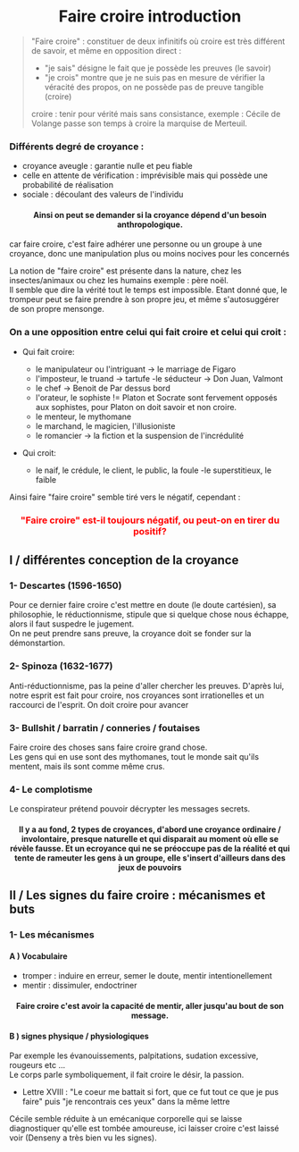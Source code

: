 # <center>Faire croire introduction<center>

<blockquote>"Faire croire" : constituer de deux infinitifs où croire est très différent de savoir, et même en opposition direct :

- "je sais" désigne le fait que je possède les preuves (le savoir) 
- "je crois" montre que je ne suis pas en mesure de vérifier la véracité des propos, on ne possède pas de preuve tangible (croire)

croire : tenir pour vérité mais sans consistance, exemple : Cécile de Volange passe son temps à croire la marquise de Merteuil.</blockquote>

### Différents degré de croyance : 
- croyance aveugle : garantie nulle et peu fiable
- celle en attente de vérification : imprévisible mais qui possède une probabilité de réalisation
- sociale : découlant des valeurs de l'individu

#### <center>Ainsi on peut se demander si la croyance dépend d'un besoin anthropologique.</center>
car faire croire, c'est faire adhérer une personne ou un groupe à une croyance, donc une manipulation plus ou moins nocives pour les concernés 

La notion de "faire croire" est présente dans la nature, chez les insectes/animaux ou chez les humains exemple : père noël.  
Il semble que dire la vérité tout le temps est impossible.
Etant donné que, le trompeur peut se faire prendre à son propre jeu, et même s'autosuggérer de son propre mensonge.

### On a une opposition entre celui qui fait croire et celui qui croit : 

- Qui fait croire:
    - le manipulateur ou l'intriguant -> le marriage de Figaro
    - l'imposteur, le truand -> tartufe
    -le séducteur -> Don Juan, Valmont
    - le chef -> Benoit de Par dessus bord
    - l'orateur, le sophiste != Platon et Socrate sont fervement opposés aux sophistes, pour Platon on doit savoir et non croire.
    - le menteur, le mythomane
    - le marchand, le magicien, l'illusioniste
    - le romancier -> la fiction et la suspension de l'incrédulité

- Qui croit:
    - le naif, le crédule, le client, le public, la foule
    -le superstitieux, le faible

Ainsi faire "faire croire" semble tiré vers le négatif, cependant :
### <center><span style="color:red">"Faire croire" est-il toujours négatif, ou peut-on en tirer du positif?</span></center>

## I / différentes conception de la croyance
### 1- Descartes (1596-1650)
Pour ce dernier faire croire c'est mettre en doute (le doute cartésien), sa philosophie, le réductionnisme, stipule que si quelque chose nous échappe, alors il faut suspedre le jugement.  
On ne peut prendre sans preuve, la croyance doit se fonder sur la démonstartion.

### 2- Spinoza (1632-1677)
Anti-réductionnisme, pas la peine d'aller chercher les preuves. D'après lui, notre esprit est fait pour croire, nos croyances sont irrationelles et un raccourci de l'esprit. On doit croire pour avancer

### 3- Bullshit / barratin / conneries / foutaises
Faire croire des choses sans faire croire grand chose.   
Les gens qui en use sont des mythomanes, tout le monde sait qu'ils mentent, mais ils sont comme même crus.

### 4- Le complotisme
Le conspirateur prétend pouvoir décrypter les messages secrets.

#### <center>Il y a au fond, 2 types de croyances, d'abord une croyance ordinaire / involontaire, presque naturelle et qui disparait au moment où elle se révèle fausse. Et un ecroyance qui ne se préoccupe pas de la réalité et qui tente de rameuter les gens à un groupe, elle s'insert d'ailleurs dans des jeux de pouvoirs</center>

## II / Les signes du faire croire : mécanismes et buts
### 1- Les mécanismes
#### A ) Vocabulaire
- tromper : induire en erreur, semer le doute, mentir intentionellement  
- mentir : dissimuler, endoctriner   

#### <center>Faire croire c'est avoir la capacité de mentir, aller jusqu'au bout de son message.</center>
#### B ) signes physique / physiologiques
Par exemple les évanouissements, palpitations, sudation excessive, rougeurs etc ...  
Le corps parle symboliquement, il fait croire le désir, la passion.  
- Lettre XVIII : "Le coeur me battait si fort, que ce fut tout ce que je pus faire" puis "je rencontrais ces yeux" dans la même lettre 

Cécile semble réduite à un emécanique corporelle qui se laisse diagnostiquer qu'elle est tombée amoureuse, ici laisser croire c'est laissé voir (Denseny a très bien vu les signes).


